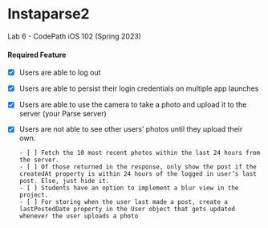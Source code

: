 # Instaparse2
 Lab 6 - CodePath iOS 102 (Spring 2023)

#### Required Feature
- [x] Users are able to log out
- [x] Users are able to persist their login credentials on multiple app launches
- [x] Users are able to use the camera to take a photo and upload it to the server (your Parse server)
- [x] Users are not able to see other users’ photos until they upload their own.

      - [ ] Fetch the 10 most recent photos within the last 24 hours from the server.
      - [ ] Of those returned in the response, only show the post if the createdAt property is within 24 hours of the logged in user’s last post. Else, just hide it.
      - [ ] Students have an option to implement a blur view in the project.
      - [ ] For storing when the user last made a post, create a lastPostedDate property in the User object that gets updated whenever the user uploads a photo
